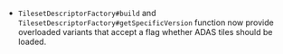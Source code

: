 - `TilesetDescriptorFactory#build` and `TilesetDescriptorFactory#getSpecificVersion` function now provide overloaded variants that accept a flag whether ADAS tiles should be loaded.